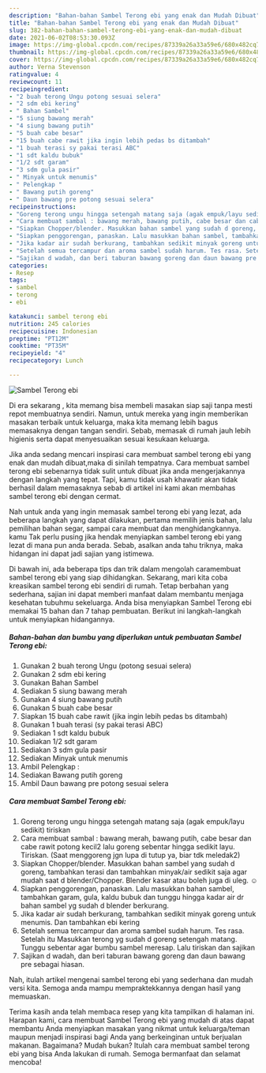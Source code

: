 ```yaml
---
description: "Bahan-bahan Sambel Terong ebi yang enak dan Mudah Dibuat"
title: "Bahan-bahan Sambel Terong ebi yang enak dan Mudah Dibuat"
slug: 382-bahan-bahan-sambel-terong-ebi-yang-enak-dan-mudah-dibuat
date: 2021-06-02T08:53:30.093Z
image: https://img-global.cpcdn.com/recipes/87339a26a33a59e6/680x482cq70/sambel-terong-ebi-foto-resep-utama.jpg
thumbnail: https://img-global.cpcdn.com/recipes/87339a26a33a59e6/680x482cq70/sambel-terong-ebi-foto-resep-utama.jpg
cover: https://img-global.cpcdn.com/recipes/87339a26a33a59e6/680x482cq70/sambel-terong-ebi-foto-resep-utama.jpg
author: Verna Stevenson
ratingvalue: 4
reviewcount: 11
recipeingredient:
- "2 buah terong Ungu potong sesuai selera"
- "2 sdm ebi kering"
- " Bahan Sambel"
- "5 siung bawang merah"
- "4 siung bawang putih"
- "5 buah cabe besar"
- "15 buah cabe rawit jika ingin lebih pedas bs ditambah"
- "1 buah terasi sy pakai terasi ABC"
- "1 sdt kaldu bubuk"
- "1/2 sdt garam"
- "3 sdm gula pasir"
- " Minyak untuk menumis"
- " Pelengkap "
- " Bawang putih goreng"
- " Daun bawang pre potong sesuai selera"
recipeinstructions:
- "Goreng terong ungu hingga setengah matang saja (agak empuk/layu sedikit) tiriskan"
- "Cara membuat sambal : bawang merah, bawang putih, cabe besar dan cabe rawit potong kecil2 lalu goreng sebentar hingga sedikit layu. Tiriskan. (Saat menggoreng jgn lupa di tutup ya, biar tdk meledak2)"
- "Siapkan Chopper/blender. Masukkan bahan sambel yang sudah d goreng, tambahkan terasi dan tambahkan minyak/air sedikit saja agar mudah saat d blender/Chopper. Blender kasar atau boleh juga di uleg. ☺"
- "Siapkan penggorengan, panaskan. Lalu masukkan bahan sambel, tambahkan garam, gula, kaldu bubuk dan tunggu hingga kadar air dr bahan sambel yg sudah d blender berkurang."
- "Jika kadar air sudah berkurang, tambahkan sedikit minyak goreng untuk menumis. Dan tambahkan ebi kering"
- "Setelah semua tercampur dan aroma sambel sudah harum. Tes rasa. Setelah itu Masukkan terong yg sudah d goreng setengah matang. Tunggu sebentar agar bumbu sambel meresap. Lalu tiriskan dan sajikan"
- "Sajikan d wadah, dan beri taburan bawang goreng dan daun bawang pre sebagai hiasan."
categories:
- Resep
tags:
- sambel
- terong
- ebi

katakunci: sambel terong ebi 
nutrition: 245 calories
recipecuisine: Indonesian
preptime: "PT12M"
cooktime: "PT35M"
recipeyield: "4"
recipecategory: Lunch

---
```



![Sambel Terong ebi](https://img-global.cpcdn.com/recipes/87339a26a33a59e6/680x482cq70/sambel-terong-ebi-foto-resep-utama.jpg)

Di era  sekarang , kita memang bisa membeli masakan siap saji tanpa mesti repot membuatnya sendiri. Namun, untuk mereka yang ingin memberikan masakan terbaik untuk keluarga, maka kita memang lebih bagus memasaknya dengan tangan sendiri. Sebab, memasak di rumah jauh lebih higienis serta dapat menyesuaikan sesuai kesukaan keluarga.

Jika anda sedang mencari inspirasi cara membuat sambel terong ebi yang enak dan mudah dibuat,maka di sinilah tempatnya. Cara membuat sambel terong ebi  sebenarnya tidak sulit untuk dibuat jika anda mengerjakannya dengan langkah yang tepat. Tapi, kamu tidak usah khawatir akan tidak berhasil dalam memasaknya 
sebab di artikel ini kami akan membahas sambel terong ebi dengan cermat.  



Nah untuk anda yang ingin memasak sambel terong ebi yang lezat, ada beberapa langkah yang dapat dilakukan, pertama memilih jenis bahan, lalu pemilihan bahan segar, sampai cara membuat dan menghidangkannya. kamu Tak perlu pusing jika hendak menyiapkan sambel terong ebi yang lezat di mana pun anda berada. Sebab, asalkan anda  tahu triknya, maka hidangan ini dapat jadi sajian yang istimewa.

Di bawah ini, ada beberapa tips dan trik dalam mengolah caramembuat sambel terong ebi yang siap dihidangkan. Sekarang, mari kita coba kreasikan sambel terong ebi sendiri di rumah. Tetap berbahan yang sederhana, sajian ini dapat memberi manfaat dalam membantu menjaga kesehatan tubuhmu sekeluarga. Anda bisa menyiapkan Sambel Terong ebi memakai 15 bahan dan 7 tahap pembuatan. Berikut ini langkah-langkah untuk menyiapkan hidangannya.

<!--inarticleads1-->

##### Bahan-bahan dan bumbu yang diperlukan untuk pembuatan Sambel Terong ebi:

1. Gunakan 2 buah terong Ungu (potong sesuai selera)
1. Gunakan 2 sdm ebi kering
1. Gunakan  Bahan Sambel
1. Sediakan 5 siung bawang merah
1. Gunakan 4 siung bawang putih
1. Gunakan 5 buah cabe besar
1. Siapkan 15 buah cabe rawit (jika ingin lebih pedas bs ditambah)
1. Gunakan 1 buah terasi (sy pakai terasi ABC)
1. Sediakan 1 sdt kaldu bubuk
1. Sediakan 1/2 sdt garam
1. Sediakan 3 sdm gula pasir
1. Sediakan  Minyak untuk menumis
1. Ambil  Pelengkap :
1. Sediakan  Bawang putih goreng
1. Ambil  Daun bawang pre potong sesuai selera




<!--inarticleads2-->

##### Cara membuat Sambel Terong ebi:

1. Goreng terong ungu hingga setengah matang saja (agak empuk/layu sedikit) tiriskan
1. Cara membuat sambal : bawang merah, bawang putih, cabe besar dan cabe rawit potong kecil2 lalu goreng sebentar hingga sedikit layu. Tiriskan. (Saat menggoreng jgn lupa di tutup ya, biar tdk meledak2)
1. Siapkan Chopper/blender. Masukkan bahan sambel yang sudah d goreng, tambahkan terasi dan tambahkan minyak/air sedikit saja agar mudah saat d blender/Chopper. Blender kasar atau boleh juga di uleg. ☺
1. Siapkan penggorengan, panaskan. Lalu masukkan bahan sambel, tambahkan garam, gula, kaldu bubuk dan tunggu hingga kadar air dr bahan sambel yg sudah d blender berkurang.
1. Jika kadar air sudah berkurang, tambahkan sedikit minyak goreng untuk menumis. Dan tambahkan ebi kering
1. Setelah semua tercampur dan aroma sambel sudah harum. Tes rasa. Setelah itu Masukkan terong yg sudah d goreng setengah matang. Tunggu sebentar agar bumbu sambel meresap. Lalu tiriskan dan sajikan
1. Sajikan d wadah, dan beri taburan bawang goreng dan daun bawang pre sebagai hiasan.




Nah, itulah artikel mengenai  sambel terong ebi  yang sederhana dan mudah versi kita. Semoga anda mampu mempraktekkannya dengan hasil yang memuaskan. 

Terima kasih anda telah membaca resep yang kita tampilkan di halaman ini. Harapan kami, cara membuat  Sambel Terong ebi yang mudah di atas dapat membantu Anda menyiapkan masakan yang nikmat untuk keluarga/teman maupun menjadi inspirasi bagi Anda yang berkeinginan untuk berjualan makanan. Bagaimana? Mudah bukan? Itulah cara membuat sambel terong ebi yang bisa Anda lakukan di rumah. Semoga bermanfaat dan selamat mencoba!

